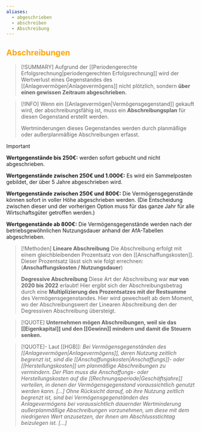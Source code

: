 ```yaml
---
aliases:
  - abgeschrieben
  - abschreiben
  - Abschreibung
---
```

## <font color = "orange">Abschreibungen</font>

>[!SUMMARY]
>Aufgrund der [[Periodengerechte Erfolgsrechnung|periodengerechten Erfolgsrechnung]] wird der Wertverlust eines Gegenstandes des [[Anlagevermögen|Anlagevermögens]] nicht plötzlich, sondern **über einen gewissen Zeitraum abgeschrieben.**

> [!INFO]
> Wenn ein [[Anlagevermögen|Vermögensgegenstand]] gekauft wird, der abschreibungsfähig ist, muss ein **Abschreibungsplan** für diesen Gegenstand erstellt werden.
> 
> Wertminderungen dieses Gegenstandes werden durch planmäßige oder außerplanmäßige Abschreibungen erfasst.

>[!IMPORTANT]
>**Wertgegenstände bis 250€:** werden sofort gebucht und nicht abgeschrieben.
>
>**Wertgegenstände zwischen 250€ und 1.000€:** Es wird ein Sammelposten gebildet, der über 5 Jahre abgeschrieben wird.
>
>**Wertgegenstände zwischen 250€ und 800€:** Die Vermögensgegenstände können sofort in voller Höhe abgeschrieben werden. (Die Entscheidung zwischen dieser und der vorherigen Option muss für das ganze Jahr für alle Wirtschaftsgüter getroffen werden.)
>
>**Wertgegenstände ab 800€:** Die Vermögensgegenstände werden nach der betriebsgewöhnlichen Nutzungsdauer anhand der AfA-Tabellen abgeschrieben.

>[!Methoden]
>**Lineare Abschreibung**
>Die Abschreibung erfolgt mit einem gleichbleibenden Prozentsatz von den [[Anschaffungskosten]].
>Dieser Prozentsatz lässt sich wie folgt errechnen: (**Anschaffungskosten / Nutzungsdauer**)
>
>**Degressive Abschreibung**
>Diese Art der Abschreibung war **nur von 2020 bis 2022** erlaubt!
>Hier ergibt sich der Abschreibungsbetrag durch eine **Multiplizierung des Prozentsatzes mit der Restsumme** des Vermögensgegenstandes.
>Hier wird gewechselt ab dem Moment, wo der Abschreibungswert der Linearen Abschreibung den der Degressiven Abschreibung übersteigt.
>

>[!QUOTE]
>**Unternehmen mögen Abschreibungen, weil sie das [[Eigenkapital]] und den [[Gewinn]] mindern und damit die Steuern senken.**

>[!QUOTE]-
>Laut [[HGB]]:
>*Bei Vermögensgegenständen des [[Anlagevermögen|Anlagevermögens]], deren Nutzung zeitlich begrenzt ist, sind die [[Anschaffungskosten|Anschaffungs]]- oder [[Herstellungskosten]] um planmäßige Abschreibungen zu vermindern. Der Plan muss die Anschaffungs- oder Herstellungskosten auf die [[Rechnungsperiode|Geschäftsjahre]] verteilen, in denen der Vermögensgegenstand voraussichtlich genutzt werden kann. […] Ohne Rücksicht darauf, ob ihre Nutzung zeitlich begrenzt ist, sind bei Vermögensgegenständen des Anlagevermögens bei voraussichtlich dauernder Wertminderung außerplanmäßige Abschreibungen vorzunehmen, um diese mit dem niedrigeren Wert anzusetzen, der ihnen am Abschlussstichtag beizulegen ist. […]*

